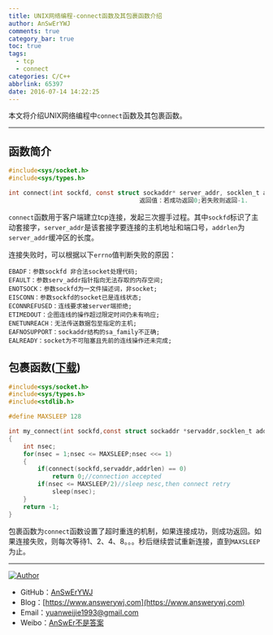 ```yaml
---
title: UNIX网络编程-connect函数及其包裹函数介绍
author: AnSwErYWJ
comments: true
category_bar: true
toc: true
tags:
  - tcp
  - connect
categories: C/C++
abbrlink: 65397
date: 2016-07-14 14:22:25
---
```


本文将介绍UNIX网络编程中`connect`函数及其包裹函数。

----------
<!--more-->

## 函数简介
```C
#include<sys/socket.h>
#include<sys/types.h>

int connect(int sockfd, const struct sockaddr* server_addr, socklen_t addrlen);
									返回值：若成功返回0;若失败则返回-1.
```

`connect`函数用于客户端建立tcp连接，发起三次握手过程。其中`sockfd`标识了主动套接字，`server_addr`是该套接字要连接的主机地址和端口号，`addrlen`为`server_addr`缓冲区的长度。


连接失败时，可以根据以下`errno`值判断失败的原因：
```
EBADF：参数sockfd 非合法socket处理代码;
EFAULT：参数serv_addr指针指向无法存取的内存空间;
ENOTSOCK：参数sockfd为一文件描述词，非socket;
EISCONN：参数sockfd的socket已是连线状态;
ECONNREFUSED：连线要求被server端拒绝;
ETIMEDOUT：企图连线的操作超过限定时间仍未有响应;
ENETUNREACH：无法传送数据包至指定的主机;
EAFNOSUPPORT：sockaddr结构的sa_family不正确;
EALREADY：socket为不可阻塞且先前的连线操作还未完成;
```

## 包裹函数([下载](https://github.com/AnSwErYWJ/UNP/blob/master/TCP/Connect.c))
```C
#include<sys/socket.h>
#include<sys/types.h>
#include<stdlib.h>

#define MAXSLEEP 128

int my_connect(int sockfd,const struct sockaddr *servaddr,socklen_t addrlen)
{
    int nsec;
    for(nsec = 1;nsec <= MAXSLEEP;nsec <<= 1)
    {
        if(connect(sockfd,servaddr,addrlen) == 0)
            return 0;//connection accepted
        if(nsec <= MAXSLEEP/2)//sleep nesc,then connect retry
            sleep(nsec);
    }
    return -1;
}
```

包裹函数为`connect`函数设置了超时重连的机制，如果连接成功，则成功返回。如果连接失败，则每次等待1、2、4、8。。。秒后继续尝试重新连接，直到`MAXSLEEP`为止。

-----

<a href="#"><img src="https://img.shields.io/badge/Author-AnSwErYWJ-blue" alt="Author"></a>
- GitHub：[AnSwErYWJ](https://github.com/AnSwErYWJ)
- Blog：[https://www.answerywj.com](https://www.answerywj.com) 
- Email：[yuanweijie1993@gmail.com](https://mail.google.com)
- Weibo：[AnSwEr不是答案](https://weibo.com/1783591593)
